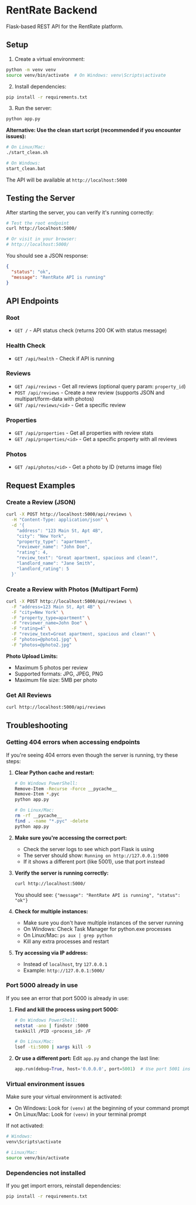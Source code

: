 # RentRate Backend

Flask-based REST API for the RentRate platform.

## Setup

1. Create a virtual environment:
```bash
python -m venv venv
source venv/bin/activate  # On Windows: venv\Scripts\activate
```

2. Install dependencies:
```bash
pip install -r requirements.txt
```

3. Run the server:
```bash
python app.py
```

**Alternative: Use the clean start script (recommended if you encounter issues):**
```bash
# On Linux/Mac:
./start_clean.sh

# On Windows:
start_clean.bat
```

The API will be available at `http://localhost:5000`

## Testing the Server

After starting the server, you can verify it's running correctly:

```bash
# Test the root endpoint
curl http://localhost:5000/

# Or visit in your browser:
# http://localhost:5000/
```

You should see a JSON response:
```json
{
  "status": "ok",
  "message": "RentRate API is running"
}
```

## API Endpoints

### Root
- `GET /` - API status check (returns 200 OK with status message)

### Health Check
- `GET /api/health` - Check if API is running

### Reviews
- `GET /api/reviews` - Get all reviews (optional query param: `property_id`)
- `POST /api/reviews` - Create a new review (supports JSON and multipart/form-data with photos)
- `GET /api/reviews/<id>` - Get a specific review

### Properties
- `GET /api/properties` - Get all properties with review stats
- `GET /api/properties/<id>` - Get a specific property with all reviews

### Photos
- `GET /api/photos/<id>` - Get a photo by ID (returns image file)

## Request Examples

### Create a Review (JSON)
```bash
curl -X POST http://localhost:5000/api/reviews \
  -H "Content-Type: application/json" \
  -d '{
    "address": "123 Main St, Apt 4B",
    "city": "New York",
    "property_type": "apartment",
    "reviewer_name": "John Doe",
    "rating": 4,
    "review_text": "Great apartment, spacious and clean!",
    "landlord_name": "Jane Smith",
    "landlord_rating": 5
  }'
```

### Create a Review with Photos (Multipart Form)
```bash
curl -X POST http://localhost:5000/api/reviews \
  -F "address=123 Main St, Apt 4B" \
  -F "city=New York" \
  -F "property_type=apartment" \
  -F "reviewer_name=John Doe" \
  -F "rating=4" \
  -F "review_text=Great apartment, spacious and clean!" \
  -F "photos=@photo1.jpg" \
  -F "photos=@photo2.jpg"
```

**Photo Upload Limits:**
- Maximum 5 photos per review
- Supported formats: JPG, JPEG, PNG
- Maximum file size: 5MB per photo

### Get All Reviews
```bash
curl http://localhost:5000/api/reviews
```

## Troubleshooting

### Getting 404 errors when accessing endpoints

If you're seeing 404 errors even though the server is running, try these steps:

1. **Clear Python cache and restart:**
   ```bash
   # On Windows PowerShell:
   Remove-Item -Recurse -Force __pycache__
   Remove-Item *.pyc
   python app.py

   # On Linux/Mac:
   rm -rf __pycache__
   find . -name "*.pyc" -delete
   python app.py
   ```

2. **Make sure you're accessing the correct port:**
   - Check the server logs to see which port Flask is using
   - The server should show: `Running on http://127.0.0.1:5000`
   - If it shows a different port (like 5001), use that port instead

3. **Verify the server is running correctly:**
   ```bash
   curl http://localhost:5000/
   ```
   You should see: `{"message": "RentRate API is running", "status": "ok"}`

4. **Check for multiple instances:**
   - Make sure you don't have multiple instances of the server running
   - On Windows: Check Task Manager for python.exe processes
   - On Linux/Mac: `ps aux | grep python`
   - Kill any extra processes and restart

5. **Try accessing via IP address:**
   - Instead of `localhost`, try `127.0.0.1`
   - Example: `http://127.0.0.1:5000/`

### Port 5000 already in use

If you see an error that port 5000 is already in use:

1. **Find and kill the process using port 5000:**
   ```bash
   # On Windows PowerShell:
   netstat -ano | findstr :5000
   taskkill /PID <process_id> /F

   # On Linux/Mac:
   lsof -ti:5000 | xargs kill -9
   ```

2. **Or use a different port:**
   Edit `app.py` and change the last line:
   ```python
   app.run(debug=True, host='0.0.0.0', port=5001)  # Use port 5001 instead
   ```

### Virtual environment issues

Make sure your virtual environment is activated:
- On Windows: Look for `(venv)` at the beginning of your command prompt
- On Linux/Mac: Look for `(venv)` in your terminal prompt

If not activated:
```bash
# Windows:
venv\Scripts\activate

# Linux/Mac:
source venv/bin/activate
```

### Dependencies not installed

If you get import errors, reinstall dependencies:
```bash
pip install -r requirements.txt
```
